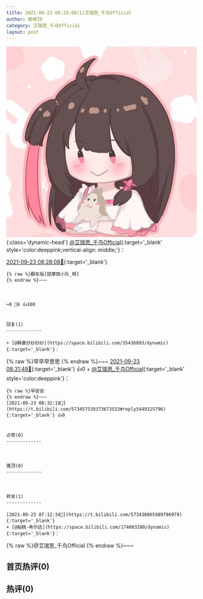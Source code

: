 ```yaml
---
title: 2021-09-23 08:28:08(1)艾瑞思_千鸟Official
author: 御坂IO
category: 艾瑞思_千鸟Official
layout: post
---
```


![img](/images/7e08840c56f251de28bdf766b647bd5fe9a5d50a.jpg){:class='dynamic-head'}
[@艾瑞思_千鸟Official](https://space.bilibili.com/1090010845/dynamic){:target='_blank' style='color:deeppink;vertical-align: middle;'}：

[2021-09-23 08:28:08🔗](https://t.bilibili.com/573457539373673533){:target='_blank'}

~~~
{% raw %}翻车版[提摩西小队_啊]
{% endraw %}~~~



↪️0 💬6 👍100


回复(1)
-------------

+ [@韩菱纱纱纱纱](https://space.bilibili.com/35436893/dynamic){:target='_blank'}：
~~~
{% raw %}早早早思思
{% endraw %}~~~
[2021-09-23 08:31:49🔗](https://t.bilibili.com/573457539373673533#reply5449325340){:target='_blank'} 👍0
    + [@艾瑞思_千鸟Official](https://space.bilibili.com/1090010845/dynamic){:target='_blank' style='color:deeppink'}：
~~~
{% raw %}早安安
{% endraw %}~~~
[2021-09-23 08:32:18🔗](https://t.bilibili.com/573457539373673533#reply5449325796){:target='_blank'} 👍0


点赞(0)
-------------



置顶(0)
-------------



转发(1)
-------------

[2021-09-23 07:12:34🔗](https://t.bilibili.com/573438065989796979){:target='_blank'}
+ [@粘糕-希尔达](https://space.bilibili.com/174003280/dynamic){:target='_blank'}：
~~~
{% raw %}@艾瑞思_千鸟Official
{% endraw %}~~~






首页热评(0)
-------------



热评(0)
-------------



